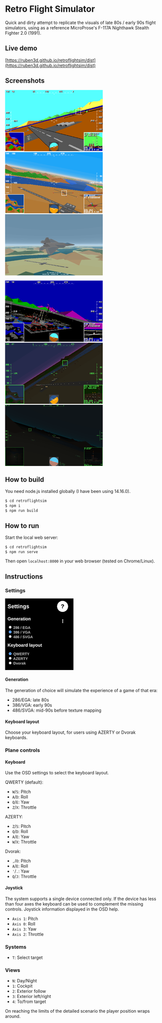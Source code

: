 # Retro Flight Simulator

Quick and dirty attempt to replicate the visuals of late 80s / early 90s flight simulators, using as a reference MicroProse's F-117A Nighthawk Stealth Fighter 2.0 (1991).

## Live demo

[https://ruben3d.github.io/retroflightsim/dist](https://ruben3d.github.io/retroflightsim/dist)

## Screenshots

[<img src="doc/ega-day.png" width="320" height="200" />](doc/ega-day.png)
[<img src="doc/vga-day.png" width="320" height="200" />](doc/vga-day.png)
[<img src="doc/svga-day.png" width="320" height="200" />](doc/svga-day.png)

[<img src="doc/ega-night.png" width="320" height="200" />](doc/ega-night.png)
[<img src="doc/vga-night.png" width="320" height="200" />](doc/vga-night.png)
[<img src="doc/svga-night.png" width="320" height="200" />](doc/svga-night.png)

## How to build

You need node.js installed globally (I have been using 14.16.0).

```
$ cd retroflightsim
$ npm i
$ npm run build
```

## How to run

Start the local web server:

```
$ cd retroflightsim
$ npm run serve
```
Then open `localhost:8000` in your web browser (tested on Chrome/Linux).

## Instructions

### Settings

<img src="doc/settings.png" />

#### Generation

The generation of choice will simulate the experience of a game of that era:
* 286/EGA: late 80s
* 386/VGA: early 90s
* 486/SVGA: mid-90s before texture mapping 

#### Keyboard layout

Choose your keyboard layout, for users using AZERTY or Dvorak keyboards.

### Plane controls

#### Keyboard

Use the OSD settings to select the keyboard layout.

QWERTY (default):
* `W`/`S`: Pitch
* `A`/`D`: Roll
* `Q`/`E`: Yaw
* `Z`/`X`: Throttle

AZERTY:
* `Z`/`S`: Pitch
* `Q`/`D`: Roll
* `A`/`E`: Yaw
* `W`/`X`: Throttle

Dvorak:
* `,`/`O`: Pitch
* `A`/`E`: Roll
* `'`/`.`: Yaw
* `Q`/`J`: Throttle

#### Joystick

The system supports a single device connected only. If the device has less than four axes the keyboard can be used to complement the missing controls. Joystick information displayed in the OSD help.

* `Axis 1`: Pitch
* `Axis 0`: Roll
* `Axis 3`: Yaw
* `Axis 2`: Throttle

### Systems
* `T`: Select target

### Views
* `N`: Day/Night
* `1`: Cockpit
* `2`: Exterior follow
* `3`: Exterior left/right
* `4`: To/from target

On reaching the limits of the detailed scenario the player position wraps around.
